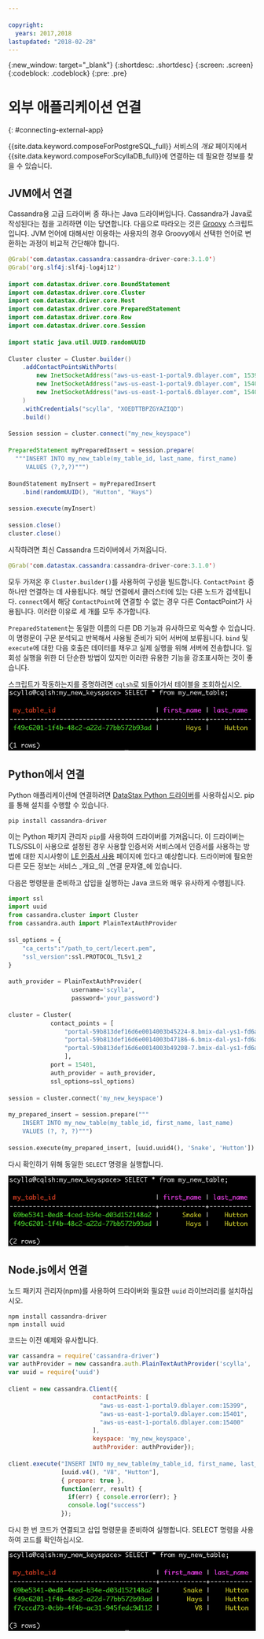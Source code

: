 ```yaml
---

copyright:
  years: 2017,2018
lastupdated: "2018-02-28"
---
```


{:new_window: target="_blank"}
{:shortdesc: .shortdesc}
{:screen: .screen}
{:codeblock: .codeblock}
{:pre: .pre}

# 외부 애플리케이션 연결
{: #connecting-external-app}

{{site.data.keyword.composeForPostgreSQL_full}} 서비스의 *개요* 페이지에서 {{site.data.keyword.composeForScyllaDB_full}}에 연결하는 데 필요한 정보를 찾을 수 있습니다.

## JVM에서 연결

Cassandra용 고급 드라이버 중 하나는 Java 드라이버입니다. Cassandra가 Java로 작성된다는 점을 고려하면 이는 당연합니다. 다음으로 따라오는 것은 [Groovy](http://www.groovy-lang.org/documentation.html#gettingstarted) 스크립트입니다. JVM 언어에 대해서만 이용하는 사용자의 경우 Groovy에서 선택한 언어로 변환하는 과정이 비교적 간단해야 합니다.

```java
@Grab('com.datastax.cassandra:cassandra-driver-core:3.1.0')
@Grab('org.slf4j:slf4j-log4j12')

import com.datastax.driver.core.BoundStatement
import com.datastax.driver.core.Cluster
import com.datastax.driver.core.Host
import com.datastax.driver.core.PreparedStatement
import com.datastax.driver.core.Row
import com.datastax.driver.core.Session

import static java.util.UUID.randomUUID

Cluster cluster = Cluster.builder()
    .addContactPointsWithPorts(
        new InetSocketAddress("aws-us-east-1-portal9.dblayer.com", 15399 ),
        new InetSocketAddress("aws-us-east-1-portal9.dblayer.com", 15401 ),
        new InetSocketAddress("aws-us-east-1-portal6.dblayer.com", 15400 )
    )
    .withCredentials("scylla", "XOEDTTBPZGYAZIQD")
    .build()

Session session = cluster.connect("my_new_keyspace")

PreparedStatement myPreparedInsert = session.prepare(
  """INSERT INTO my_new_table(my_table_id, last_name, first_name)
     VALUES (?,?,?)""")

BoundStatement myInsert = myPreparedInsert
    .bind(randomUUID(), "Hutton", "Hays")

session.execute(myInsert)

session.close()
cluster.close()
```

시작하려면 최신 Cassandra 드라이버에서 가져옵니다.

```java
@Grab('com.datastax.cassandra:cassandra-driver-core:3.1.0')
```

모두 가져온 후 `Cluster.builder()`를 사용하여 구성을 빌드합니다. `ContactPoint` 중 하나만 연결하는 데 사용됩니다. 해당 연결에서 클러스터에 있는 다른 노드가 검색됩니다. `connect`에서 해당 `ContactPoint`에 연결할 수 없는 경우 다른 ContactPoint가 사용됩니다. 이러한 이유로 세 개를 모두 추가합니다.

`PreparedStatement`는 동일한 이름의 다른 DB 기능과 유사하므로 익숙할 수 있습니다. 이 명령문이 구문 분석되고 반복해서 사용될 준비가 되어 서버에 보류됩니다. `bind` 및 `execute`에 대한 다음 호출은 데이터를 채우고 실제 실행을 위해 서버에 전송합니다. 일회성 실행을 위한 더 단순한 방법이 있지만 이러한 유용한 기능을 강조표시하는 것이 좋습니다.

스크립트가 작동하는지를 증명하려면 `cqlsh`로 되돌아가서 테이블을 조회하십시오.
![`cqlsh`에서 `SELECT`의 결과](./images/results_select_java.png "Select의 결과")

## Python에서 연결

Python 애플리케이션에 연결하려면 [DataStax Python 드라이버](https://github.com/datastax/python-driver)를 사용하십시오. pip를 통해 설치를 수행할 수 있습니다.

```shell
pip install cassandra-driver
```

이는 Python 패키지 관리자 `pip`를 사용하여 드라이버를 가져옵니다. 이 드라이버는 TLS/SSL이 사용으로 설정된 경우 사용할 인증서와 서비스에서 인증서를 사용하는 방법에 대한 지시사항이 [LE 인증서 사용](./scylla-certificates.html) 페이지에 있다고 예상합니다. 드라이버에 필요한 다른 모든 정보는 서비스 _개요_의 _연결 문자열_에 있습니다.

다음은 명령문을 준비하고 삽입을 실행하는 Java 코드와 매우 유사하게 수행됩니다.

```python
import ssl
import uuid
from cassandra.cluster import Cluster
from cassandra.auth import PlainTextAuthProvider

ssl_options = {
    "ca_certs":"/path_to_cert/lecert.pem",
    "ssl_version":ssl.PROTOCOL_TLSv1_2
}

auth_provider = PlainTextAuthProvider(
                  username='scylla',
                  password='your_password')

cluster = Cluster(
            contact_points = [
                "portal-59b813def16d6e0014003b45224-8.bmix-dal-ys1-fd6a5b7e-e120-43f3-95ea-e40028e540a8.composeci-us-ibm-com.composedb.com",  
                "portal-59b813def16d6e0014003b47186-6.bmix-dal-ys1-fd6a5b7e-e120-43f3-95ea-e40028e540a8.composeci-us-ibm-com.composedb.com",  
                "portal-59b813def16d6e0014003b49208-7.bmix-dal-ys1-fd6a5b7e-e120-43f3-95ea-e40028e540a8.composeci-us-ibm-com.composedb.com"
                ],
            port = 15401,
            auth_provider = auth_provider,
            ssl_options=ssl_options)

session = cluster.connect('my_new_keyspace')

my_prepared_insert = session.prepare("""
    INSERT INTO my_new_table(my_table_id, first_name, last_name)
    VALUES (?, ?, ?)""")

session.execute(my_prepared_insert, [uuid.uuid4(), 'Snake', 'Hutton'])
```

다시 확인하기 위해 동일한 `SELECT` 명령을 실행합니다.

![`cqlsh`에서 `SELECT`의 결과](./images/results_select_python.png "Select의 결과")

## Node.js에서 연결

노드 패키지 관리자(npm)를 사용하여 드라이버와 필요한 `uuid` 라이브러리를 설치하십시오.

```shell
npm install cassandra-driver
npm install uuid
```

 코드는 이전 예제와 유사합니다.

```javascript
var cassandra = require('cassandra-driver')
var authProvider = new cassandra.auth.PlainTextAuthProvider('scylla', 'XOEDTTBPZGYAZIQD')
var uuid = require('uuid')

client = new cassandra.Client({
                        contactPoints: [
                          "aws-us-east-1-portal9.dblayer.com:15399",
                          "aws-us-east-1-portal9.dblayer.com:15401",
                          "aws-us-east-1-portal6.dblayer.com:15400"
                        ],
                        keyspace: 'my_new_keyspace',
                        authProvider: authProvider});

client.execute("INSERT INTO my_new_table(my_table_id, first_name, last_name) VALUES(?,?,?)",
               [uuid.v4(), "V8", "Hutton"],
               { prepare: true },
               function(err, result) {
                 if(err) { console.error(err); }
                 console.log("success")
               });

```

다시 한 번 코드가 연결되고 삽입 명령문을 준비하여 실행합니다. SELECT 명령을 사용하여 코드를 확인하십시오.

![`cqlsh`에서 `SELECT`의 결과](./images/results_select_node.png "Select의 결과")
